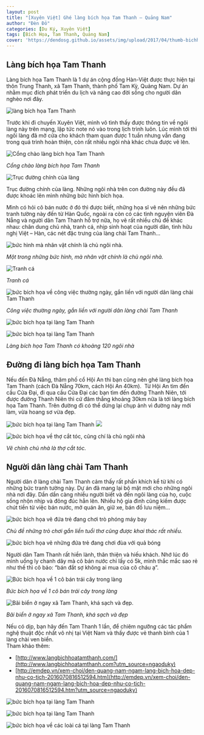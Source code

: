 ```yaml
---
layout: post
title: "[Xuyên Việt] Ghé làng bích họa Tam Thanh – Quảng Nam"
author: "Đèn Đỏ"
categories: [Du Ký, Xuyên Việt]
tags: [Bích Họa, Tam Thanh, Quảng Nam]
cover: 'https://dendosg.github.io/assets/img/upload/2017/04/thumb-bichhoa.jpg'
---
```




Làng bích họa Tam Thanh
-----------------------

Làng bích họa Tam Thanh là 1 dự án cộng đồng Hàn-Việt được thực hiện tại thôn Trung Thanh, xã Tam Thanh, thành phố Tam Kỳ, Quảng Nam. Dự án nhằm mục đích phát triển du lịch và nâng cao đời sống cho người dân nghèo nơi đây.

![làng bích họa Tam Thanh](https://dendosg.github.io/assets/img/upload/2017/04/lang-bich-hoa-tam-thanh-quang-nam-2.jpg)

Trước khi đi chuyến Xuyên Việt, mình vô tình thấy được thông tin về ngôi làng này trên mạng, lập tức note nó vào trong lịch trình luôn. Lúc mình tới thì ngôi làng đã mở cửa cho khách tham quan được 1 tuần nhưng vẫn đang trong quá trình hoàn thiện, còn rất nhiều ngôi nhà khác chưa được vẽ lên.

![Cổng chào làng bích họa Tam Thanh](https://dendosg.github.io/assets/img/upload/2017/04/lang-bich-hoa-tam-thanh-quang-nam-1.jpg)

*Cổng chào làng bích họa Tam Thanh*

![Trục đường chính của làng](https://dendosg.github.io/assets/img/upload/2017/04/lang-bich-hoa-tam-thanh-quang-nam-5.jpg)

Trục đường chính của làng. Những ngôi nhà trên con đường này đều đã được khoác lên mình những bức hình bích họa.

Mình có hỏi cô bán nước ở đó thì được biết, những họa sĩ vẽ nên những bức tranh tường này đến từ Hàn Quốc, ngoài ra còn có các tình nguyện viên Đà Nẵng và người dân Tam Thanh hỗ trợ nữa, họ vẽ rất nhiều chủ đề khác nhau: chân dung chủ nhà, tranh cá, nhịp sinh hoạt của người dân, tình hữu nghị Việt – Hàn, các nét đặc trưng của làng chài Tam Thanh…

![bức hình mà nhân vật chính là chủ ngôi nhà.](https://dendosg.github.io/assets/img/upload/2017/04/lang-bich-hoa-tam-thanh-quang-nam-12.jpg)

*Một trong những bức hình, mà nhân vật chính là chủ ngôi nhà.*

![Tranh cá](https://dendosg.github.io/assets/img/upload/2017/04/lang-bich-hoa-tam-thanh-quang-nam-7.jpg)

*Tranh cá*

![bức bích họa về công việc thường ngày, gắn liền với người dân làng chài Tam Thanh](https://dendosg.github.io/assets/img/upload/2017/04/lang-bich-hoa-tam-thanh-2.jpg)

*Công việc thường ngày, gắn liền với người dân làng chài Tam Thanh*

![bức bích họa tại làng Tam Thanh](https://dendosg.github.io/assets/img/upload/2017/04/lang-bich-hoa-tam-thanh-quang-nam-19.jpg)

![bức bích họa tại làng Tam Thanh](https://dendosg.github.io/assets/img/upload/2017/04/lang-bich-hoa-tam-thanh-6.jpg)

*Làng bích họa Tam Thanh có khoảng 120 ngôi nhà*

Đường đi làng bích họa Tam Thanh
--------------------------------

Nếu đến Đà Nẵng, thăm phố cổ Hội An thì bạn cũng nên ghé làng bích họa Tam Thanh (cách Đà Nẵng 70km, cách Hội An 40km).  Từ Hội An tìm đến cầu Cửa Đại, đi qua cầu Cửa Đại các bạn tìm đến đường Thanh Niên, tới được đường Thanh Niên thì cứ đâm thẳng khoảng 30km nữa là tới làng bích họa Tam Thanh. Trên đường đi có thể dừng lại chụp ảnh vì đường này mới làm, vừa hoang sơ vừa đẹp.  
  
![bức bích họa tại làng Tam Thanh](https://dendosg.github.io/assets/img/upload/2017/04/lang-bich-hoa-tam-thanh-quang-nam-8.jpg) ![](https://dendosg.github.io/assets/img/upload/2017/04/lang-bich-hoa-tam-thanh-5.jpg)

![bức bích họa về thợ cắt tóc, cũng chí là chủ ngôi nhà](https://dendosg.github.io/assets/img/upload/2017/04/lang-bich-hoa-tam-thanh-quang-nam-16.jpg)

*Vẽ chính chủ nhà là thợ cắt tóc.*

Người dân làng chài Tam Thanh
-----------------------------

Người dân ở làng chài Tam Thanh cảm thấy rất phấn khích kể từ khi có những bức tranh tường này. Dự án đã mang lại bộ mặt mới cho những ngôi nhà nơi đây. Dần dần càng nhiều người biết và đến ngôi làng của họ, cuộc sống nhộn nhịp và đông đúc hẳn lên. Nhiều hộ gia đình cũng kiếm được chút tiền từ việc bán nước, mở quán ăn, giữ xe, bán đồ lưu niệm…

![bức bích họa vẽ đứa trẻ đang chơi trò phóng máy bay](https://dendosg.github.io/assets/img/upload/2017/04/lang-bich-hoa-tam-thanh-quang-nam-11.jpg)

*Chủ đề những trò chơi gắn liền tuổi thơ cũng được khai thác rất nhiều.*

![bức bích họa vẽ những đứa trẻ đang chơi đùa với quả bóng](https://dendosg.github.io/assets/img/upload/2017/04/lang-bich-hoa-tam-thanh-quang-nam-10.jpg)

Người dân Tam Thanh rất hiền lành, thân thiện và hiếu khách. Nhớ lúc đó mình uống ly chanh dây mà cô bán nước chỉ lấy có 5k, mình thắc mắc sao rẻ như thế thì cô bảo: “bán đắt sợ không ai mua của cô cháu ạ”.

![Bức bích họa về 1 cô bán trái cây trong làng](https://dendosg.github.io/assets/img/upload/2017/04/lang-bich-hoa-tam-thanh-quang-nam-13.jpg)

*Bức bích họa về 1 cô bán trái cây trong làng*

![Bãi biển ở ngay xã Tam Thanh, khá sạch và đẹp.](https://dendosg.github.io/assets/img/upload/2017/04/IMG_0697.jpg)

*Bãi biển ở ngay xã Tam Thanh, khá sạch và đẹp*

Nếu có dịp, bạn hãy đến Tam Thanh 1 lần, để chiêm ngưỡng các tác phẩm nghệ thuật độc nhất vô nhị tại Việt Nam và thấy được vẻ thanh bình của 1 làng chài ven biển.  
Tham khảo thêm:

*   [http://www.langbichhoatamthanh.com/](http://www.langbichhoatamthanh.com?utm_source=ngaoduky)
*   [http://emdep.vn/xem-choi/den-quang-nam-ngam-lang-bich-hoa-dep-nhu-co-tich-2016070816512594.htm](http://emdep.vn/xem-choi/den-quang-nam-ngam-lang-bich-hoa-dep-nhu-co-tich-2016070816512594.htm?utm_source=ngaoduky)

![bức bích họa tại làng Tam Thanh](https://dendosg.github.io/assets/img/upload/2017/04/lang-bich-hoa-tam-thanh-quang-nam-9.jpg)

![bức bích họa tại làng Tam Thanh](https://dendosg.github.io/assets/img/upload/2017/04/lang-bich-hoa-tam-thanh-4.jpg)

![bức bích họa về các loài cá tại làng Tam Thanh](https://dendosg.github.io/assets/img/upload/2017/04/lang-bich-hoa-tam-thanh-1.jpg)

